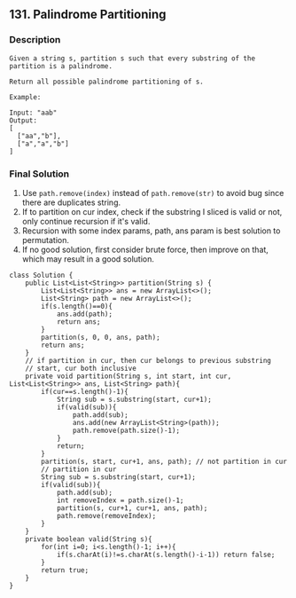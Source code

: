## 131. Palindrome Partitioning

### Description

```
Given a string s, partition s such that every substring of the partition is a palindrome.

Return all possible palindrome partitioning of s.

Example:

Input: "aab"
Output:
[
  ["aa","b"],
  ["a","a","b"]
]
```

### Final Solution

1. Use `path.remove(index)` instead of `path.remove(str)` to avoid bug since there are duplicates string.
2. If to partition on cur index, check if the substring I sliced is valid or not, only continue recursion if it's valid.
3. Recursion with some index params, path, ans param is best solution to permutation.
4. If no good solution, first consider brute force, then improve on that, which may result in a good solution.


```
class Solution {
    public List<List<String>> partition(String s) {
        List<List<String>> ans = new ArrayList<>();
        List<String> path = new ArrayList<>();
        if(s.length()==0){
            ans.add(path);
            return ans;
        }
        partition(s, 0, 0, ans, path);
        return ans;
    }
    // if partition in cur, then cur belongs to previous substring
    // start, cur both inclusive
    private void partition(String s, int start, int cur, List<List<String>> ans, List<String> path){
        if(cur==s.length()-1){
            String sub = s.substring(start, cur+1);
            if(valid(sub)){
                path.add(sub);
                ans.add(new ArrayList<String>(path));
                path.remove(path.size()-1);    
            }
            return;
        }
        partition(s, start, cur+1, ans, path); // not partition in cur
        // partition in cur
        String sub = s.substring(start, cur+1);
        if(valid(sub)){
            path.add(sub);
            int removeIndex = path.size()-1;
            partition(s, cur+1, cur+1, ans, path);
            path.remove(removeIndex);    
        }
    }
    private boolean valid(String s){
        for(int i=0; i<s.length()-1; i++){
            if(s.charAt(i)!=s.charAt(s.length()-i-1)) return false;
        }
        return true;
    }
}
```